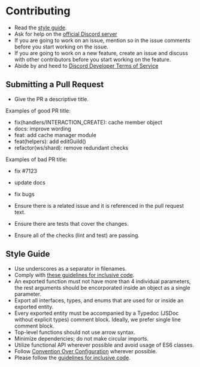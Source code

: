 # Contributing

- Read the [style guide](#style-guide).
- Ask for help on the [official Discord server](https:)
- If you are going to work on an issue, mention so in the issue comments before
  you start working on the issue.
- If you are going to work on a new feature, create an issue and discuss with
  other contributors before you start working on the feature.
- Abide by and heed to
  [Discord Developer Terms of Service](https://discord.com/developers/docs/legal)

## Submitting a Pull Request

- Give the PR a descriptive title.

Examples of good PR title:

- fix(handlers/INTERACTION_CREATE): cache member object
- docs: improve wording
- feat: add cache manager module
- feat(helpers): add editGuild()
- refactor(ws/shard): remove redundant checks

Examples of bad PR title:

- fix #7123
- update docs
- fix bugs

- Ensure there is a related issue and it is referenced in the pull request text.
- Ensure there are tests that cover the changes.
- Ensure all of the checks (lint and test) are passing.

## Style Guide

- Use underscores as a separator in filenames.
- Comply with
  [these guidelines for inclusive code](https://chromium.googlesource.com/chromium/src/+/master/styleguide/inclusive_code.md).
- An exported function must not have more than 4 individual parameters, the rest
  arguments should be encorporated inside an object as a single parameter.
- Export all interfaces, types, and enums that are used for or inside an
  exported entity.
- Every exported entity must be accompanied by a Typedoc (JSDoc without explicit
  types) comment block. Ideally, we prefer single line comment block.
- Top-level functions should not use arrow syntax.
- Minimize dependencies; do not make circular imports.
- Utilize functional API wherever possible and avoid usage of ES6 classes.
- Follow
  [Convention Over Configuration](https://en.wikipedia.org/wiki/Convention_over_configuration)
  wherever possible.
- Please follow the
  [guidelines for inclusive code](https://chromium.googlesource.com/chromium/src/+/master/styleguide/inclusive_code.md).
